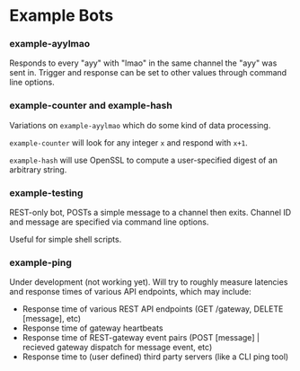 # Example Bots

### example-ayylmao

Responds to every "ayy" with "lmao" in the same channel the "ayy" was sent in. Trigger and response can be set to other 
values through command line options.

### example-counter and example-hash
Variations on ``example-ayylmao`` which do some kind of data processing. 

``example-counter`` will look for any integer ``x`` and respond with ``x+1``.

``example-hash`` will use OpenSSL to compute a user-specified digest of an arbitrary string.

### example-testing

REST-only bot, POSTs a simple message to a channel then exits. Channel ID and message are specified via command line options.

Useful for simple shell scripts.

### example-ping
Under development (not working yet). Will try to roughly measure latencies and response times of various API endpoints, which may include:
* Response time of various REST API endpoints (GET /gateway, DELETE [message], etc)
* Response time of gateway heartbeats
* Response time of REST-gateway event pairs (POST [message] | recieved gateway dispatch for message event, etc)
* Response time to (user defined) third party servers (like a CLI ping tool)